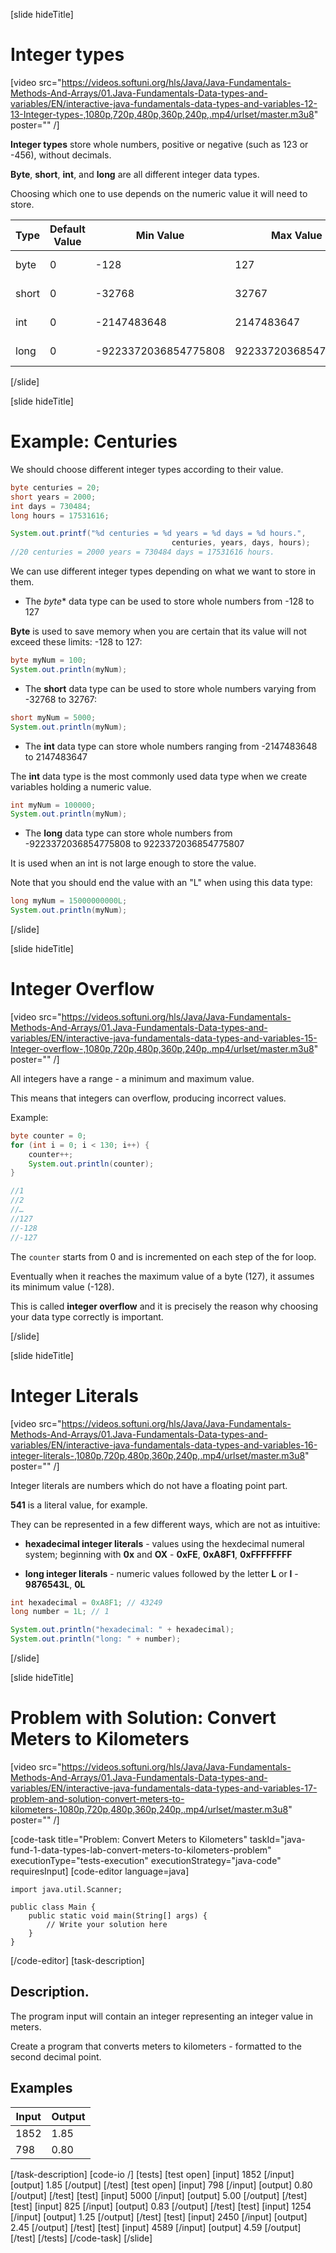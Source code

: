 [slide hideTitle]
# Integer types

[video src="https://videos.softuni.org/hls/Java/Java-Fundamentals-Methods-And-Arrays/01.Java-Fundamentals-Data-types-and-variables/EN/interactive-java-fundamentals-data-types-and-variables-12-13-Integer-types-,1080p,720p,480p,360p,240p,.mp4/urlset/master.m3u8" poster="" /]

**Integer types** store whole numbers, positive or negative (such as 123 or -456), without decimals.

**Byte**, **short**, **int**, and **long** are all different integer data types. 

Choosing which one to use depends on the numeric value it will need to store.

|Type| Default Value | Min Value | Max Value| Size |
|-----|------|-----|------|-----|
| byte | 0 | -128 | 127 | 8 bit |
| short | 0 | -32768 | 32767 | 16 bit |
| int | 0 | -2147483648 | 2147483647 | 32 bit |
| long | 0 | -9223372036854775808 | 9223372036854775807 | 64 bit |

[/slide]

[slide hideTitle]
# Example: Centuries

We should choose different integer types according to their value.

```java live
byte centuries = 20; 
short years = 2000; 
int days = 730484;
long hours = 17531616; 

System.out.printf("%d centuries = %d years = %d days = %d hours.", 
                                    centuries, years, days, hours);
//20 centuries = 2000 years = 730484 days = 17531616 hours.
```

We can use different integer types depending on what we want to store in them. 

- The *byte** data type can be used to store whole numbers from -128 to 127

**Byte** is used to save memory when you are certain that its value will not exceed these limits: -128 to 127:

```java live
byte myNum = 100;
System.out.println(myNum);
```

- The **short** data type can be used to store whole numbers varying from -32768 to 32767:

```java live
short myNum = 5000;
System.out.println(myNum);
```

- The **int** data type can store whole numbers ranging from -2147483648 to 2147483647

The **int** data type is the most commonly used data type when we create variables holding a numeric value.

```java live
int myNum = 100000;
System.out.println(myNum);
```

- The **long** data type can store whole numbers from -9223372036854775808  to 9223372036854775807

It is used when an int is not large enough to store the value.

Note that you should end the value with an "L" when using this data type:

```java live
long myNum = 15000000000L;
System.out.println(myNum);
```
[/slide]

[slide hideTitle]
# Integer Overflow

[video src="https://videos.softuni.org/hls/Java/Java-Fundamentals-Methods-And-Arrays/01.Java-Fundamentals-Data-types-and-variables/EN/interactive-java-fundamentals-data-types-and-variables-15-Integer-overflow-,1080p,720p,480p,360p,240p,.mp4/urlset/master.m3u8" poster="" /]

All integers have a range - a minimum and maximum value. 

This means that integers can overflow, producing incorrect values. 

Example:

```java
byte counter = 0;
for (int i = 0; i < 130; i++) {
    counter++;
    System.out.println(counter);
}

//1
//2
//…
//127
//-128
//-127
```

The `counter` starts from 0 and is incremented on each step of the for loop. 

Eventually when it reaches the maximum value of a byte (127), it assumes its minimum value (-128). 

This is called **integer overflow** and it is precisely the reason why choosing your data type correctly is important. 

[/slide]

[slide hideTitle]
# Integer Literals

[video src="https://videos.softuni.org/hls/Java/Java-Fundamentals-Methods-And-Arrays/01.Java-Fundamentals-Data-types-and-variables/EN/interactive-java-fundamentals-data-types-and-variables-16-integer-literals-,1080p,720p,480p,360p,240p,.mp4/urlset/master.m3u8" poster="" /]

Integer literals are numbers which do not have a floating point part. 

**541** is a literal value, for example.

They can be represented in a few different ways, which are not as intuitive:

- **hexadecimal integer literals** - values using the hexdecimal numeral system; beginning with **0x** and **OX** - **0xFE**, **0xA8F1**, **0xFFFFFFFF**

- **long integer literals** - numeric values followed by the letter **L** or **l** - **9876543L**, **0L**

```java live
int hexadecimal = 0xA8F1; // 43249
long number = 1L; // 1

System.out.println("hexadecimal: " + hexadecimal);
System.out.println("long: " + number);
```

[/slide]


[slide hideTitle]
# Problem with Solution: Convert Meters to Kilometers

[video src="https://videos.softuni.org/hls/Java/Java-Fundamentals-Methods-And-Arrays/01.Java-Fundamentals-Data-types-and-variables/EN/interactive-java-fundamentals-data-types-and-variables-17-problem-and-solution-convert-meters-to-kilometers-,1080p,720p,480p,360p,240p,.mp4/urlset/master.m3u8" poster="" /]

[code-task title="Problem: Convert Meters to Kilometers" taskId="java-fund-1-data-types-lab-convert-meters-to-kilometers-problem" executionType="tests-execution" executionStrategy="java-code" requiresInput]
[code-editor language=java]
```
import java.util.Scanner;

public class Main {
    public static void main(String[] args) {
        // Write your solution here
    }
}
```
[/code-editor]
[task-description]
## Description.

The program input will contain an integer representing an integer value in meters.

Create a program that converts meters to kilometers - formatted to the second decimal point.

## Examples
|**Input**|**Output**|
|-----|------|
| 1852 | 1.85 |
| 798 | 0.80 |


[/task-description]
[code-io /]
[tests]
[test open]
[input]
1852
[/input]
[output]
1.85
[/output]
[/test]
[test open]
[input]
798
[/input]
[output]
0.80
[/output]
[/test]
[test]
[input]
5000
[/input]
[output]
5.00
[/output]
[/test]
[test]
[input]
825
[/input]
[output]
0.83
[/output]
[/test]
[test]
[input]
1254
[/input]
[output]
1.25
[/output]
[/test]
[test]
[input]
2450
[/input]
[output]
2.45
[/output]
[/test]
[test]
[input]
4589
[/input]
[output]
4.59
[/output]
[/test]
[/tests]
[/code-task]
[/slide]
